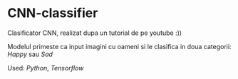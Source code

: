 # CNN-classifier
Clasificator CNN, realizat dupa un tutorial de pe youtube :))

Modelul primeste ca input imagini cu oameni si le clasifica in doua categorii: *Happy* sau *Sad*

Used: *Python*, *Tensorflow*
